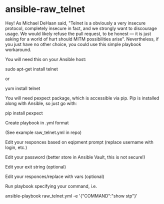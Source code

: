 # ansible-raw_telnet
Hey! As Michael DeHaan said, "Telnet is a obviously a very insecure protocol, completely insecure in fact, and we strongly want to discourage usage. We would likely refuse the pull request, to be honest — it is just asking for a world of hurt should MITM possibilities arise". Nevertheless, if you just have no other choice, you could use this simple playbook workaround.

You will need this on your Ansible host:

sudo apt-get install telnet

or

yum install telnet

You will need pexpect package, which is accessible via pip. Pip is installed along with Ansible, so just go with:

pip install pexpect

Create playbook in .yml format

(See example raw_telnet.yml in repo)
    
Edit your responces based on eqipment prompt (replace username with login, etc.)

Edit your password (better store in Ansible Vault, this is not secure!)

Edit your exit string (optional)

Edit your responces/replace with vars (optional)

Run playbook specifying your command, i.e.

ansible-playbook raw_telnet.yml  -e '{"COMMAND":"show stp"}'
